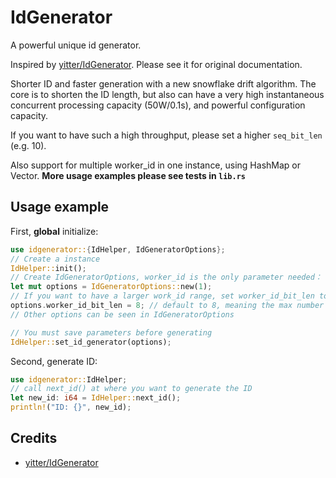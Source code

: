﻿# IdGenerator

A powerful unique id generator.

Inspired by [yitter/IdGenerator](https://github.com/yitter/IdGenerator). Please see it for original documentation.

Shorter ID and faster generation with a new snowflake drift algorithm. The core is to shorten the ID length, but also can have a very high instantaneous concurrent processing capacity (50W/0.1s), and powerful configuration capacity.

If you want to have such a high throughput, please set a higher `seq_bit_len` (e.g. 10).

Also support for multiple worker_id in one instance, using HashMap or Vector. **More usage examples please see tests in `lib.rs`**

## Usage example

First, **global** initialize:

```rust
use idgenerator::{IdHelper, IdGeneratorOptions};
// Create a instance
IdHelper::init();
// Create IdGeneratorOptions, worker_id is the only parameter needed：
let mut options = IdGeneratorOptions::new(1);
// If you want to have a larger work_id range, set worker_id_bit_len to a larger number
options.worker_id_bit_len = 8; // default to 8, meaning the max number of work_id is 2^8 - 1
// Other options can be seen in IdGeneratorOptions

// You must save parameters before generating
IdHelper::set_id_generator(options);
```

Second, generate ID:

```rust
use idgenerator::IdHelper;
// call next_id() at where you want to generate the ID
let new_id: i64 = IdHelper::next_id();
println!("ID: {}", new_id);
```

## Credits

- [yitter/IdGenerator](https://github.com/yitter/IdGenerator)
